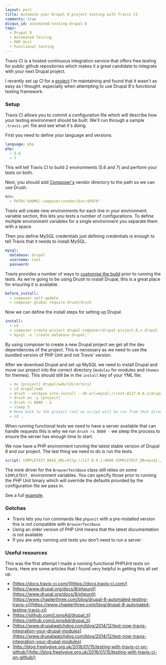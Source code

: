 ```yaml
---
layout: post
title: Automate your Drupal 8 project testing with Travis CI
comments: true
disqus_id: automated-testing-drupal-8
tags:
  - Drupal 8
  - Automated Testing
  - PHP Unit
  - Functional testing
---
```


Travis CI is a hosted continuous integration service that offers free testing for public github repositories which makes it a great candidate to integrate with your next Drupal project.

I recently set up CI for a [project](https://github.com/steveworley/restrict) I'm maintaining and found that it wasn't as easy as I thought. especially when attempting to use Drupal 8's functional testing framework.

### Setup

Travis CI allows you to commit a configuration file which will describe how your testing environment should be built. We'll run through a sample `.travis.yml` file and see what it's doing.

First you need to define your language and versions.

``` yml
language: php
php:
  - 5.6
  - 7
```

This will tell Travis CI to build 2 environments (5.6 and 7) and perform your tests on both.

Next, you should add [Composer's](http://getcomposer.org) vendor directory to the path so we can use Drush.

``` yml
env:
  - PATH="$HOME/.composer/vendor/bin:$PATH"
```

Travis will create new environments for each line in your environment variable section, this lets you tests a number of configurations. To define multiple environment variables for a single environment you separate them with a space.

Then you define MySQL credentials just defining credentials is enough to tell Travis that it needs to install MySQL.

``` yml
mysql:
  database: drupal
  username: root
  password:
```

Travis provides a number of ways to [customise the build](https://docs.travis-ci.com/user/customizing-the-build) prior to running the tests. As we're going to be using Drush to install Drupal, this is a great place for ensuring it is available.

``` yml
before_install:
  - composer self-update
  - composer global require drush/drush
```

Now we can define the install steps for setting up Drupal.

``` yml
install:
  - cd ..
  - composer create-project drupal-composer/drupal-project:8.x drupal --stability dev --no-interaction
  - mysql -e 'create database drupal;'
```

By using composer to create a new Drupal project we get all the dev dependencies of the project. This is necessary as we need to use the bundled version of PHP Unit and not Travis' version.

After we download Drupal and set up MySQL we need to install Drupal and move our project into the correct directory (`modules` for modules and `themes` for themes). This should still be in the `install` key of your YML file.

``` yml
  - mv [project] drupal/web/[directory]
  - cd drupal/web
  - drush --verbose site-install --db-url=mysql://root:@127.0.0.1/drupal --yes
  - drush en -y [project]
  - drush rs 8080 - &
  - sleep 5
  # Move back to the project root as script will be run from that directory.
  - cd ..
```

When running functional tests we need to have a server available that can handle requests this is why we run `drush rs 8080 -` we sleep the process to ensure the server has enough time to start.

We now have a PHP environment running the latest stable version of Drupal 8 and our project. The last thing we need to do is run the tests.

``` yml
script: SIMPLETEST_BASE_URL=http://127.0.0.1:8080 SIMPLETEST_DB=mysql://root:@127.0.0.1/drupal vendor/bin/phpunit -c web/core/phpunit.xml.dist --group [project]
```

The mink driver for the `BrowserTestBase` class still relies on some `SIMPLETEST_` environment variables. You can specify those prior to running the PHP Unit binary which will override the defaults provided by the configuration file we pass in.

See a full [example](http://github.com/steveworley/restrict/blob/master/.travis.yml).

### Gotchas

- Travis lets you run commands like `phpunit` with a pre-installed version this is not compatible with `BrowserTestBase`
- Using an older version of PHP Unit means that the latest documentation is not available
- If you are only running unit tests you don't need to run a server

### Useful resources

This was the first attempt I made a running functional PHPUnit tests on Travis. Here are some articles that I found very helpful in getting this all set up.

- [https://docs.travis-ci.com/](https://docs.travis-ci.com/)
- [https://www.drupal.org/docs/8/phpunit](https://www.drupal.org/docs/8/phpunit) [https://www.chapterthree.com/blog/drupal-8-automated-testing-travis-ci](https://www.chapterthree.com/blog/drupal-8-automated-testing-travis-ci)
- [https://github.com/LionsAd/drupal_ti](https://github.com/LionsAd/drupal_ti)
- [https://www.drupalwatchdog.com/blog/2014/12/test-now-travis-integration-your-drupal-modules](https://www.drupalwatchdog.com/blog/2014/12/test-now-travis-integration-your-drupal-modules)
- [http://blog.freelygive.org.uk/2016/01/15/testing-with-travis-ci-on-github/](http://blog.freelygive.org.uk/2016/01/15/testing-with-travis-ci-on-github/)
